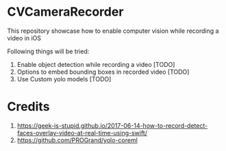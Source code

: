 # CVCameraRecorder
This repository showcase how to enable computer vision while recording a video in iOS

Following things will be tried:

1) Enable object detection while recording a video [TODO]
2) Options to embed bounding boxes in recorded video [TODO]
3) Use Custom yolo models [TODO]

# Credits
1) https://geek-is-stupid.github.io/2017-06-14-how-to-record-detect-faces-overlay-video-at-real-time-using-swift/
2) https://github.com/PROGrand/yolo-coreml 
